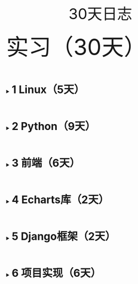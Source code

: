 <center style="font-size: 40px;">30天日志</center>

<font style="font-size: 60px;">实习（30天）</font>

<details><summary><h1 style="display: inline-block">1 Linux（5天）</h1></summary>
    <details style="margin:10px 10px 10px 80px"><summary><h2 style="display: inline-block">1-1 操作系统（1天）</h2></summary>
        1、认识操作系统<br/>
        2、操作系统的发展与现状<br/>
        3、Linux操作系统概述<br/>
    </details>
    <details style="margin:10px 10px 10px 80px"><summary><h2 style="display: inline-block">1-2 Linux操作基础（1天）</h2></summary>
        1、Linux基本操作(登录、修改口令、退出、系统的关闭与重启)<br/>
        2、Linux命令<br/>
        3、Linux文件操作<br/>
        4、输入输出重定向<br/>
    </details>
    <details style="margin:10px 10px 10px 80px"><summary><h2 style="display: inline-block">1-3 vi文本编辑器（1天）</h2></summary>
        1、vi文本编辑器概述<br/>
        2、vi基本命令<br/>
        3、vi常用末行命令<br/>
    </details>
    <details style="margin:10px 10px 10px 80px"><summary><h2 style="display: inline-block">1-4 C语言基础（1天）</h2></summary>
        1、变量与常量<br/>
        2、运算符<br/>
        3、输入与输出<br/>
        4、一维数组<br/>
    </details>
    <details style="margin:10px 10px 10px 80px"><summary><h2 style="display: inline-block">1-5 C语言应用（1天）</h2></summary>
        1、字符数组与字符串<br/>
        2、函数 <br/>
    </details>
</details>

<details><summary><h1 style="display: inline-block">2 Python（9天）</h1></summary>
    <details style="margin:10px 10px 10px 80px"><summary><h2 style="display: inline-block">2-1 Python基础（2天）</h2></summary>
        <details style="margin:10px 10px 10px 80px"><summary><h3 style="display: inline-block">2-1-1 安装软件，知识回顾（1天）</h3></summary>
            1、环境下载与配置Anaconda，Vscode下载与配置，初步熟悉Vscode<br/>
            2、讲 Python基础知识回顾：<br/>
                &emsp;&emsp;&emsp;&emsp;输入（input）、输出（print）、常量与变量、基础的数据类型（整型、浮点型、字符串、布尔型）、运算符（算术运算符、关系运算符、赋值运算符、逻辑运算符、成员运算符、身份运算符）、选择结构（条件表达式、逻辑表达式、if语句）、循环结构（while语句、for语句、range函数）
        </details>
        <details style="margin:10px 10px 10px 80px"><summary><h3 style="display: inline-block">2-1-2 Python基础（1天）</h3></summary>
            基础数据结构（列表、字符串、字典、集合、日期和时间）
        </details>
    </details>
    <details style="margin:10px 10px 10px 80px"><summary><h2 style="display: inline-block">2-2 爬虫（1天）</h2></summary>
        1、Requests库的安装和配置，爬虫环境配置，爬虫代码<br/>
        2、Python 爬虫介绍（https://www.runoob.com/w3cnote/python-spider-intro.html）<br/>
        3、Python requests 模块（https://www.runoob.com/python3/python-requests.html）<br/>
    </details>
    <details style="margin:10px 10px 10px 80px"><summary><h2 style="display: inline-block">2-3 数据预处理（2天）</h2></summary>
        1. 数据清洗：<br/>
           &emsp;&emsp;&emsp;&emsp;删除重复记录<br/>
           &emsp;&emsp;&emsp;&emsp;处理缺失值（删除或填充）<br/>
           &emsp;&emsp;&emsp;&emsp;修正数据错误<br/>
        2. 数据转换：<br/>
           &emsp;&emsp;&emsp;&emsp;数据类型转换（如字符串转数值）<br/>
           &emsp;&emsp;&emsp;&emsp;特征缩放（标准化或归一化）<br/>
           &emsp;&emsp;&emsp;&emsp;编码类别数据（独热编码、标签编码）<br/>
        3. 特征工程：<br/>
           &emsp;&emsp;&emsp;&emsp;特征构造（创建新特征）<br/>
           &emsp;&emsp;&emsp;&emsp;特征选择（移除无关特征）<br/>
           &emsp;&emsp;&emsp;&emsp;降维（如使用PCA减少特征数量）<br/>
        4. 数据整合：<br/>
           &emsp;&emsp;&emsp;&emsp;合并不同数据源<br/>
           &emsp;&emsp;&emsp;&emsp;数据分组与聚合<br/>
        5. 异常值处理：<br/>
           &emsp;&emsp;&emsp;&emsp;检测并处理异常值<br/>
    </details>
    <details style="margin:10px 10px 10px 80px"><summary><h2 style="display: inline-block">2-4 数据分析（2天）</h2></summary>
        Pandas库下载与安装<br/>
        Pandas（https://www.runoob.com/pandas/pandas-tutorial.html）<br/>
        Pandas DataFrame（https://www.runoob.com/pandas/pandas-dataframe.html）<br/>
        matplotlib（https://www.runoob.com/matplotlib/matplotlib-tutorial.html）<br/>
    </details>
    <details style="margin:10px 10px 10px 80px"><summary><h2 style="display: inline-block">2-5 数据可视化（2天）</h2></summary>
        数据可视化 Pandas + matplotlib<br/>
        数据可视化---大屏制作</br>
        大屏的综合制作，前端的H5(https://www.runoob.com/html/html5-intro.html)，css3(https://www.runoob.com/css3/css3-tutorial.html)
    </details>
</details>

<details><summary><h1 style="display: inline-block">3 前端（6天）</h1></summary>
    <details style="margin:10px 10px 10px 80px"><summary><h2 style="display: inline-block">3-1 HTML（2天）</h2></summary>
        01什么是前端？.pdf<br/>
        &emsp;&emsp;&emsp;&emsp;软件的分类、客户端和服务器、网页和浏览器、网页的构成<br/>
        02HTML简介.pdf<br/>
        &emsp;&emsp;&emsp;&emsp;超文本标记语言，HTML+JS+CSS<br/>
        03HTML注释.pdf<br/>
        &emsp;&emsp;&emsp;&emsp;单行注释，多行注释<br/>
        04HTML格式及分类.pdf<br/>
        &emsp;&emsp;&emsp;&emsp;按形式分类（双标签、单标签）<br/>
        &emsp;&emsp;&emsp;&emsp;按结构分类（块级元素、内联元素（行内元素））<br/>
        05HTML表格.pdf<br/>
        &emsp;&emsp;&emsp;&emsp;表格table、标题caption、表头th、行tr、单元格td<br/>
        &emsp;&emsp;&emsp;&emsp;单元格的合并（跨行合并rowspan、跨列合并colspan）<br/>
        06HTML表单.pdf<br/>
        &emsp;&emsp;&emsp;&emsp;表单（用户text，密码password，邮箱email，单选radio，多选checkbox，文本域textarea，下拉菜单select）<br/>
        &emsp;&emsp;&emsp;&emsp;表单的get,post(post更安全)<br/>
    </details>
    <details style="margin:10px 10px 10px 80px"><summary><h2 style="display: inline-block">3-2 JS（2天）</h2></summary>
        JS
    </details>
    <details style="margin:10px 10px 10px 80px"><summary><h2 style="display: inline-block">3-3 CSS（2天）</h2></summary>
        01CSS是什么<br/>
        04CSS字体<br/>
        05CSS背景和元素<br/>
        07CSS边框<br/>
        08CSS浮动<br/>
    </details>
</details>

<details><summary><h1 style="display: inline-block">4 Echarts库（2天）</h1></summary>
    <a src="https://echarts.apache.org/zh/index.html">Apache ECharts</a>
</details>

<details><summary><h1 style="display: inline-block">5 Django框架（2天）</h1></summary>
    <a src="https://www.runoob.com/django/django-tutorial.html">Django 教程</a>
    <a src="https://docs.djangoproject.com/zh-hans/5.0/">Django 文档</a>
</details>

<details><summary><h1 style="display: inline-block">6 项目实现（6天）</h1></summary>
项目参考链接：https://www.jb51.net/article/233174.htm
    <details style="margin:10px 10px 10px 80px"><summary><h2 style="display: inline-block">6-1 数据爬取（1天）</h2></summary>
        对（https://xian.8684.cn/）西安的公交站信息进行爬取，保存到文件
    </details>
    <details style="margin:10px 10px 10px 80px"><summary><h2 style="display: inline-block">6-2 数据预处理（1天）</h2></summary>
        公交站点的经纬度
    </details>
    <details style="margin:10px 10px 10px 80px"><summary><h2 style="display: inline-block">6-3 数据可视化（2天）</h2></summary>
          <a src="https://blog.csdn.net/fyfugoyfa/article/details/113927858">Python 实践 | 城市公交网络分析与可视化_基于python的城市公交网络-CSDN博客</a>
            <details style="margin:10px 10px 10px 80px"><summary><h2 style="display: inline-block">6-3-1 数据可视化（1天）</h2></summary>
            柱状图、散点图
        </details>
        <details style="margin:10px 10px 10px 80px"><summary><h2 style="display: inline-block">6-3-2 地图可视化（1天）</h2></summary>
           地图
        </details>
    </details>
    <details style="margin:10px 10px 10px 80px"><summary><h2 style="display: inline-block">6-4 项目完善（1天）</h2></summary>
        优化地图数据、做PPT
    </details>
    <details style="margin:10px 10px 10px 80px"><summary><h2 style="display: inline-block">6-5 答辩（1天）</h2></summary>
        答辩
    </details>
</details>
